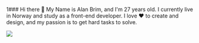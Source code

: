 1### Hi there 👋
My Name is Alan Brim, and I'm 27 years old. I currently live in Norway and study as a front-end developer. I love ❤️ to create and design, and my passion is to get hard tasks to solve. 

<picture>
  <source
    srcset="https://github-readme-stats.vercel.app/api?username=AHB-7&show_icons=true&theme=dark"
    media="(prefers-color-scheme: dark)"
  />
  <source
    srcset="https://github-readme-stats.vercel.app/api?username=AHB-7&show_icons=true"
    media="(prefers-color-scheme: light), (prefers-color-scheme: no-preference)"
  />
  <img src="https://github-readme-stats.vercel.app/api?username=AHB-7&show_icons=true" />
</picture>


